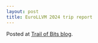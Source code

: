 ```yaml
---
layout: post
title: EuroLLVM 2024 trip report
---
```


Posted at [Trail of Bits blog](https://blog.trailofbits.com/2024/06/21/eurollvm-2024-trip-report/).
